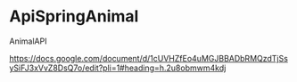 # ApiSpringAnimal
AnimalAPI



https://docs.google.com/document/d/1cUVHZfEo4uMGJBBADbRMQzdTjSsySiFJ3xVvZ8DsQ7o/edit?pli=1#heading=h.2u8obmwm4kdj


